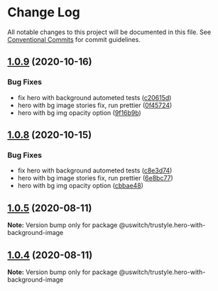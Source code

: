 # Change Log

All notable changes to this project will be documented in this file.
See [Conventional Commits](https://conventionalcommits.org) for commit guidelines.

## [1.0.9](https://github.com/uswitch/trustyle/compare/@uswitch/trustyle.hero-with-background-image@1.0.7...@uswitch/trustyle.hero-with-background-image@1.0.9) (2020-10-16)


### Bug Fixes

* fix hero with background autometed tests ([c20615d](https://github.com/uswitch/trustyle/commit/c20615d))
* hero with bg image stories fix, run prettier ([0f45724](https://github.com/uswitch/trustyle/commit/0f45724))
* hero with bg img opacity option ([9f16b9b](https://github.com/uswitch/trustyle/commit/9f16b9b))





## [1.0.8](https://github.com/uswitch/trustyle/compare/@uswitch/trustyle.hero-with-background-image@1.0.7...@uswitch/trustyle.hero-with-background-image@1.0.8) (2020-10-15)


### Bug Fixes

* fix hero with background autometed tests ([c8e3d74](https://github.com/uswitch/trustyle/commit/c8e3d74))
* hero with bg image stories fix, run prettier ([6e8bc77](https://github.com/uswitch/trustyle/commit/6e8bc77))
* hero with bg img opacity option ([cbbae48](https://github.com/uswitch/trustyle/commit/cbbae48))






## [1.0.5](https://github.com/uswitch/trustyle/compare/@uswitch/trustyle.hero-with-background-image@1.0.4...@uswitch/trustyle.hero-with-background-image@1.0.5) (2020-08-11)

**Note:** Version bump only for package @uswitch/trustyle.hero-with-background-image





## [1.0.4](https://github.com/uswitch/trustyle/compare/@uswitch/trustyle.hero-with-background-image@1.0.3...@uswitch/trustyle.hero-with-background-image@1.0.4) (2020-08-11)

**Note:** Version bump only for package @uswitch/trustyle.hero-with-background-image
